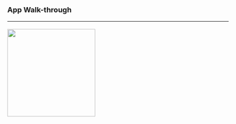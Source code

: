 

### App Walk-through <br> <hr>

<img src="https://github.com/telhahuzeyfa/AR-CryptoTracker/blob/main/2fxfPaWJfK.gif" width=200><br> 
